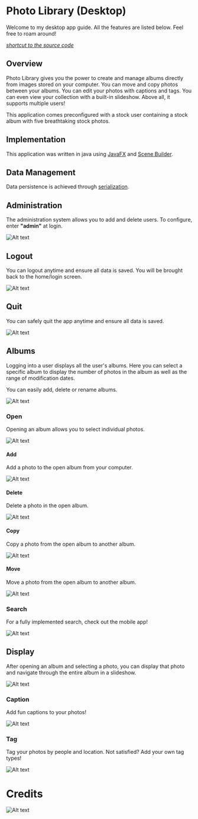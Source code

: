 # Photo Library (Desktop)
Welcome to my desktop app guide. All the features are listed below. Feel free to roam around!

*[shortcut to the source code](./src/main/java/com/example/bro_comm/)*
## Overview
Photo Library gives you the power to create and manage albums directly from images stored on your computer. You can move and copy photos between your albums. You can edit your photos with captions and tags. You can even view your collection with a built-in slideshow. Above all, it supports multiple users! 

This application comes preconfigured with a stock user containing a stock album with five breathtaking stock photos.

<!---
cut frames of gifs
-->

## Implementation
This application was written in java using [JavaFX](https://openjfx.io) and [Scene Builder](https://gluonhq.com/products/scene-builder/). 

## Data Management
Data persistence is achieved through [serialization](https://docs.oracle.com/javase/tutorial/jndi/objects/serial.html). 

## Administration
The administration system allows you to add and delete users. To configure, enter **"admin"** at login.

<!---
![Alt text](./guides/admin.gif?raw=true "Admin")
<img src="./guides/admin.gif" width="800" height="500"/>
-->
![Alt text](./guides/admin.gif?raw=true "Admin")

## Logout
You can logout anytime and ensure all data is saved. You will be brought back to the home/login screen.

<!---
![Alt text](./guides/logout.gif?raw=true "Logout")
<img src="./guides/logout.gif" width="800" height="500"/>
-->
![Alt text](./guides/logout.gif?raw=true "Logout")

## Quit
You can safely quit the app anytime and ensure all data is saved.

<!---
![Alt text](./guides/quit.gif?raw=true "Quit")
<img src="./guides/quit.gif" width="800" height="500"/>
-->
![Alt text](./guides/quit.gif?raw=true "Quit")


## Albums
Logging into a user displays all the user's albums. Here you can select a specific album to display the number of photos in the album as well as the range of modification dates.

You can easily add, delete or rename albums. 

<!---
![Alt text](./guides/album.gif?raw=true "Album")
<img src="./guides/album.gif" width="800" height="500"/>
-->
![Alt text](./guides/album.gif?raw=true "Album")

### Open
Opening an album allows you to select individual photos.

<!---
![Alt text](./guides/open.gif?raw=true "Open")
<img src="./guides/open.gif" width="800" height="500"/>
-->
![Alt text](./guides/open.gif?raw=true "Open")

#### Add
Add a photo to the open album from your computer.

![Alt text](./guides/add.gif?raw=true "Add")

#### Delete
Delete a photo in the open album.

![Alt text](./guides/delete.gif?raw=true "Delete")

#### Copy
Copy a photo from the open album to another album.

![Alt text](./guides/copy.gif?raw=true "Copy")

#### Move
Move a photo from the open album to another album.

![Alt text](./guides/move.gif?raw=true "Move")

### Search
For a fully implemented search, check out the mobile app!

<!---
![Alt text](./guides/search.gif?raw=true "Search")
<img src="./guides/search.gif" width="800" height="500"/>
-->
![Alt text](./guides/search.gif?raw=true "Search")


## Display
After opening an album and selecting a photo, you can display that photo and navigate through the entire album in a slideshow.

![Alt text](./guides/display.gif?raw=true "Display")

### Caption
Add fun captions to your photos!

![Alt text](./guides/caption.gif?raw=true "Caption")

### Tag
Tag your photos by people and location. Not satisfied? Add your own tag types!

![Alt text](./guides/tag.gif?raw=true "Tag")

# Credits

![Alt text](./guides/about.png?raw=true "About")



